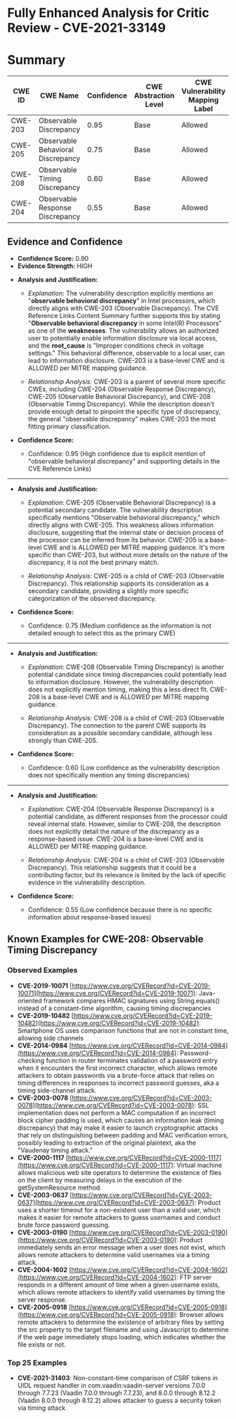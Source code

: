 # Fully Enhanced Analysis for Critic Review - CVE-2021-33149

# Summary
| CWE ID | CWE Name | Confidence | CWE Abstraction Level | CWE Vulnerability Mapping Label | CWE-Vulnerability Mapping Notes |
|---|---|---|---|---|---|
| CWE-203 | Observable Discrepancy | 0.95 | Base | Allowed | Primary CWE |
| CWE-205 | Observable Behavioral Discrepancy | 0.75 | Base | Allowed | Secondary Candidate |
| CWE-208 | Observable Timing Discrepancy | 0.60 | Base | Allowed | Secondary Candidate |
| CWE-204 | Observable Response Discrepancy | 0.55 | Base | Allowed | Secondary Candidate |

## Evidence and Confidence

*   **Confidence Score:** 0.90
*   **Evidence Strength:** HIGH

- **Analysis and Justification:**  
  - *Explanation:* The vulnerability description explicitly mentions an "**observable behavioral discrepancy**" in Intel processors, which directly aligns with CWE-203 (Observable Discrepancy). The CVE Reference Links Content Summary further supports this by stating "**Observable behavioral discrepancy** in some Intel(R) Processors" as one of the **weaknesses**. The vulnerability allows an authorized user to potentially enable information disclosure via local access, and the **root_cause** is "Improper conditions check in voltage settings." This behavioral difference, observable to a local user, can lead to information disclosure. CWE-203 is a base-level CWE and is ALLOWED per MITRE mapping guidance.

  - *Relationship Analysis:* CWE-203 is a parent of several more specific CWEs, including CWE-204 (Observable Response Discrepancy), CWE-205 (Observable Behavioral Discrepancy), and CWE-208 (Observable Timing Discrepancy). While the description doesn't provide enough detail to pinpoint the specific type of discrepancy, the general "observable discrepancy" makes CWE-203 the most fitting primary classification.

- **Confidence Score:**  
  - Confidence: 0.95 (High confidence due to explicit mention of "observable behavioral discrepancy" and supporting details in the CVE Reference Links)

---
- **Analysis and Justification:**  
  - *Explanation:* CWE-205 (Observable Behavioral Discrepancy) is a potential secondary candidate. The vulnerability description specifically mentions "Observable behavioral discrepancy," which directly aligns with CWE-205. This weakness allows information disclosure, suggesting that the internal state or decision process of the processor can be inferred from its behavior. CWE-205 is a base-level CWE and is ALLOWED per MITRE mapping guidance. It's more specific than CWE-203, but without more details on the nature of the discrepancy, it is not the best primary match.

  - *Relationship Analysis:* CWE-205 is a child of CWE-203 (Observable Discrepancy). This relationship supports its consideration as a secondary candidate, providing a slightly more specific categorization of the observed discrepancy.

- **Confidence Score:**  
  - Confidence: 0.75 (Medium confidence as the information is not detailed enough to select this as the primary CWE)

---
- **Analysis and Justification:**  
  - *Explanation:* CWE-208 (Observable Timing Discrepancy) is another potential candidate since timing discrepancies could potentially lead to information disclosure. However, the vulnerability description does not explicitly mention timing, making this a less direct fit. CWE-208 is a base-level CWE and is ALLOWED per MITRE mapping guidance.

  - *Relationship Analysis:* CWE-208 is a child of CWE-203 (Observable Discrepancy). The connection to the parent CWE supports its consideration as a possible secondary candidate, although less strongly than CWE-205.

- **Confidence Score:**  
  - Confidence: 0.60 (Low confidence as the vulnerability description does not specifically mention any timing discrepancies)

---
- **Analysis and Justification:**  
  - *Explanation:* CWE-204 (Observable Response Discrepancy) is a potential candidate, as different responses from the processor could reveal internal state. However, similar to CWE-208, the description does not explicitly detail the nature of the discrepancy as a response-based issue. CWE-204 is a base-level CWE and is ALLOWED per MITRE mapping guidance.

  - *Relationship Analysis:* CWE-204 is a child of CWE-203 (Observable Discrepancy). This relationship suggests that it could be a contributing factor, but its relevance is limited by the lack of specific evidence in the vulnerability description.

- **Confidence Score:**  
  - Confidence: 0.55 (Low confidence because there is no specific information about response-based issues)



## Known Examples for CWE-208: Observable Timing Discrepancy
### Observed Examples
- **CVE-2019-10071** [https://www.cve.org/CVERecord?id=CVE-2019-10071](https://www.cve.org/CVERecord?id=CVE-2019-10071): Java-oriented framework compares HMAC signatures using String.equals() instead of a constant-time algorithm, causing timing discrepancies
- **CVE-2019-10482** [https://www.cve.org/CVERecord?id=CVE-2019-10482](https://www.cve.org/CVERecord?id=CVE-2019-10482): Smartphone OS uses comparison functions that are not in constant time, allowing side channels
- **CVE-2014-0984** [https://www.cve.org/CVERecord?id=CVE-2014-0984](https://www.cve.org/CVERecord?id=CVE-2014-0984): Password-checking function in router terminates validation of a password entry when it encounters the first incorrect character, which allows remote attackers to obtain passwords via a brute-force attack that relies on timing differences in responses to incorrect password guesses, aka a timing side-channel attack.
- **CVE-2003-0078** [https://www.cve.org/CVERecord?id=CVE-2003-0078](https://www.cve.org/CVERecord?id=CVE-2003-0078): SSL implementation does not perform a MAC computation if an incorrect block cipher padding is used, which causes an information leak (timing discrepancy) that may make it easier to launch cryptographic attacks that rely on distinguishing between padding and MAC verification errors, possibly leading to extraction of the original plaintext, aka the "Vaudenay timing attack."
- **CVE-2000-1117** [https://www.cve.org/CVERecord?id=CVE-2000-1117](https://www.cve.org/CVERecord?id=CVE-2000-1117): Virtual machine allows malicious web site operators to determine the existence of files on the client by measuring delays in the execution of the getSystemResource method.
- **CVE-2003-0637** [https://www.cve.org/CVERecord?id=CVE-2003-0637](https://www.cve.org/CVERecord?id=CVE-2003-0637): Product uses a shorter timeout for a non-existent user than a valid user, which makes it easier for remote attackers to guess usernames and conduct brute force password guessing.
- **CVE-2003-0190** [https://www.cve.org/CVERecord?id=CVE-2003-0190](https://www.cve.org/CVERecord?id=CVE-2003-0190): Product immediately sends an error message when a user does not exist, which allows remote attackers to determine valid usernames via a timing attack.
- **CVE-2004-1602** [https://www.cve.org/CVERecord?id=CVE-2004-1602](https://www.cve.org/CVERecord?id=CVE-2004-1602): FTP server responds in a different amount of time when a given username exists, which allows remote attackers to identify valid usernames by timing the server response.
- **CVE-2005-0918** [https://www.cve.org/CVERecord?id=CVE-2005-0918](https://www.cve.org/CVERecord?id=CVE-2005-0918): Browser allows remote attackers to determine the existence of arbitrary files by setting the src property to the target filename and using Javascript to determine if the web page immediately stops loading, which indicates whether the file exists or not.
### Top 25 Examples
- **CVE-2021-31403**: Non-constant-time comparison of CSRF tokens in UIDL request handler in com.vaadin:vaadin-server versions 7.0.0 through 7.7.23 (Vaadin 7.0.0 through 7.7.23), and 8.0.0 through 8.12.2 (Vaadin 8.0.0 through 8.12.2) allows attacker to guess a security token via timing attack
